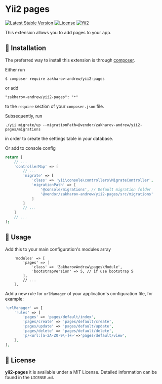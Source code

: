 # Yii2 pages

[![Latest Stable Version](https://poser.pugx.org/zakharov-andrew/yii2-pages/v/stable)](https://packagist.org/packages/zakharov-andrew/yii2-pages)
[![License](https://poser.pugx.org/zakharov-andrew/yii2-pages/license)](https://packagist.org/packages/zakharov-andrew/yii2-pages)
[![Yii2](https://img.shields.io/badge/Powered_by-Yii_Framework-green.svg?style=flat)](http://www.yiiframework.com/)

This extension allows you to add pages to your app.

## 🚀 Installation

The preferred way to install this extension is through [composer](http://getcomposer.org/download/).

Either run

```
$ composer require zakharov-andrew/yii2-pages
```
or add

```
"zakharov-andrew/yii2-pages": "*"
```

to the ```require``` section of your ```composer.json``` file.

Subsequently, run

```
./yii migrate/up --migrationPath=@vendor/zakharov-andrew/yii2-pages/migrations
```

in order to create the settings table in your database.

Or add to console config

```php
return [
    // ...
    'controllerMap' => [
        // ...
        'migrate' => [
            'class' => 'yii\console\controllers\MigrateController',
            'migrationPath' => [
                '@console/migrations', // Default migration folder
                '@vendor/zakharov-andrew/yii2-pages/src/migrations'
            ]
        ]
        // ...
    ]
    // ...
];
```

## 🔧 Usage

Add this to your main configuration's modules array

```
    'modules' => [
        'pages' => [
            'class' => 'ZakharovAndrew\pages\Module',
            'bootstrapVersion' => 5, // if use bootstrap 5
        ],
        // ...
    ],
```

Add a new rule for `urlManager` of your application's configuration file, for example:

```php
'urlManager' => [
    'rules' => [
        'pages' => 'pages/default/index',
        'pages/create' => 'pages/default/create',
        'pages/update' => 'pages/default/update',
        'pages/delete' => 'pages/default/delete',
        'p/<url:[a-zA-Z0-9\-]+>'=>'pages/default/view',
    ],
],
```

## 📄 License

**yii2-pages** it is available under a MIT License. Detailed information can be found in the `LICENSE.md`.
